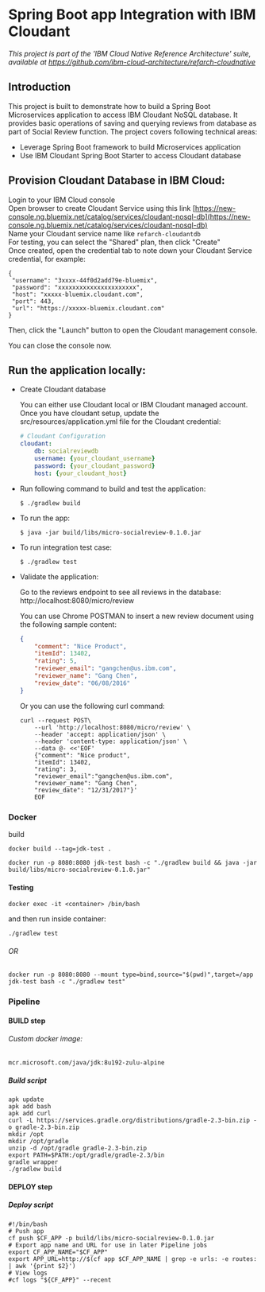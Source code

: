 # Spring Boot app Integration with IBM Cloudant

*This project is part of the 'IBM Cloud Native Reference Architecture' suite, available at
https://github.com/ibm-cloud-architecture/refarch-cloudnative*

## Introduction

This project is built to demonstrate how to build a Spring Boot Microservices application to access IBM Cloudant NoSQL database. It provides basic operations of saving and querying reviews from database as part of Social Review function. The project covers following technical areas:

 - Leverage Spring Boot framework to build Microservices application
 - Use IBM Cloudant Spring Boot Starter to access Cloudant database

## Provision Cloudant Database in IBM Cloud:

Login to your IBM Cloud console  
Open browser to create Cloudant Service using this link [https://new-console.ng.bluemix.net/catalog/services/cloudant-nosql-db](https://new-console.ng.bluemix.net/catalog/services/cloudant-nosql-db)  
Name your Cloudant service name like `refarch-cloudantdb`  
For testing, you can select the "Shared" plan, then click "Create"  
Once created, open the credential tab to note down your Cloudant Service credential, for example:

```
{
 "username": "3xxxx-44f0d2add79e-bluemix",
 "password": "xxxxxxxxxxxxxxxxxxxxxx",
 "host": "xxxxx-bluemix.cloudant.com",
 "port": 443,
 "url": "https://xxxxx-bluemix.cloudant.com"
}
```
Then, click the "Launch" button to open the Cloudant management console.   

You can close the console now.

## Run the application locally:

- Create Cloudant database

    You can either use Cloudant local or IBM Cloudant managed account. Once you have cloudant setup, update the src/resources/application.yml file for the Cloudant credential:

    ```yml
    # Cloudant Configuration
    cloudant:
        db: socialreviewdb
        username: {your_cloudant_username}
        password: {your_cloudant_password}
        host: {your_cloudant_host}
    ```

- Run following command to build and test the application:

    ```
    $ ./gradlew build
    ```

- To run the app:

    ```
    $ java -jar build/libs/micro-socialreview-0.1.0.jar
    ```

- To run integration test case:

    ```
    $ ./gradlew test
    ````

- Validate the application:

    Go to the reviews endpoint to see all reviews in the database: http://localhost:8080/micro/review

    You can use Chrome POSTMAN to insert a new review document using the following sample content:

    ```json
    {
        "comment": "Nice Product",
        "itemId": 13402,
        "rating": 5,
        "reviewer_email": "gangchen@us.ibm.com",
        "reviewer_name": "Gang Chen",
        "review_date": "06/08/2016"
    }
    ```

    Or you can use the following curl command:
    ```
    curl --request POST\
        --url 'http://localhost:8080/micro/review' \
        --header 'accept: application/json' \
        --header 'content-type: application/json' \
        --data @- <<'EOF'
        {"comment": "Nice product",
        "itemId": 13402,
        "rating": 3,
        "reviewer_email":"gangchen@us.ibm.com",
        "reviewer_name": "Gang Chen",
        "review_date": "12/31/2017"}' 
        EOF
    ```


### Docker

build
```
docker build --tag=jdk-test .
```


```
docker run -p 8080:8080 jdk-test bash -c "./gradlew build && java -jar build/libs/micro-socialreview-0.1.0.jar"
```



#### Testing
```
docker exec -it <container> /bin/bash
```
and then run inside container:

```
./gradlew test
```

###### OR

```
docker run -p 8080:8080 --mount type=bind,source="$(pwd)",target=/app jdk-test bash -c "./gradlew test"

```


### Pipeline

#### BUILD step

###### Custom docker image:
```
mcr.microsoft.com/java/jdk:8u192-zulu-alpine
```

##### Build script
```
apk update
apk add bash
apk add curl
curl -L https://services.gradle.org/distributions/gradle-2.3-bin.zip -o gradle-2.3-bin.zip
mkdir /opt
mkdir /opt/gradle
unzip -d /opt/gradle gradle-2.3-bin.zip
export PATH=$PATH:/opt/gradle/gradle-2.3/bin
gradle wrapper
./gradlew build
```
#### DEPLOY step

##### Deploy script
```
#!/bin/bash
# Push app
cf push $CF_APP -p build/libs/micro-socialreview-0.1.0.jar
# Export app name and URL for use in later Pipeline jobs
export CF_APP_NAME="$CF_APP"
export APP_URL=http://$(cf app $CF_APP_NAME | grep -e urls: -e routes: | awk '{print $2}')
# View logs
#cf logs "${CF_APP}" --recent
```
